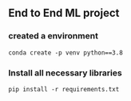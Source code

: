 ## End to End ML project

### created a environment
```
conda create -p venv python==3.8
```

### Install all necessary libraries
```
pip install -r requirements.txt
```
